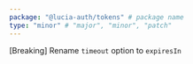 ```yaml
---
package: "@lucia-auth/tokens" # package name
type: "minor" # "major", "minor", "patch"
---
```


[Breaking] Rename `timeout` option to `expiresIn`
